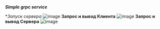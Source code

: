 ***Simple grpc service***

**Запуск сервера*
![image](https://user-images.githubusercontent.com/106326324/202920896-5bffe93a-af46-4998-9188-de531b0c2548.png)
**Запрос и вывод Клиента**
![image](https://user-images.githubusercontent.com/106326324/202920937-84e009a1-1f42-4b0e-920b-53811e292ed0.png)
**Запрос и вывод Сервера**
![image](https://user-images.githubusercontent.com/106326324/202920947-e531a1dd-b40e-4ee0-87e9-2b46dd312ce8.png)


